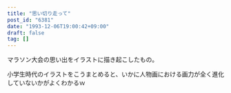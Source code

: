 ```yaml
---
title: "思い切り走って"
post_id: "6381"
date: "1993-12-06T19:00:42+09:00"
draft: false
tag: []
---
```



マラソン大会の思い出をイラストに描き起こしたもの。

小学生時代のイラストをこうまとめると、いかに人物画における画力が全く進化していないかがよくわかるｗ
